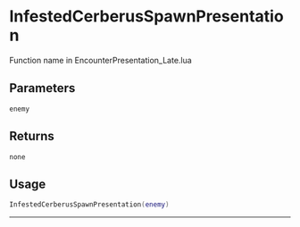 # InfestedCerberusSpawnPresentation
Function name in EncounterPresentation_Late.lua
## Parameters
`enemy`
## Returns
`none`
## Usage
```lua
InfestedCerberusSpawnPresentation(enemy)
```
---
